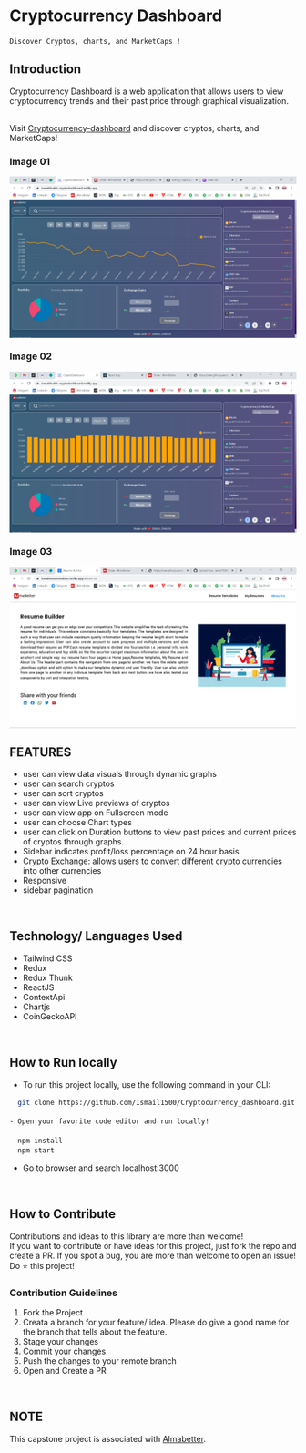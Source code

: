 

 # Cryptocurrency Dashboard
 
    Discover Cryptos, charts, and MarketCaps !



<!-- Project Introduction -->
## **Introduction**
<p>
    Cryptocurrency Dashboard is a web application that allows users to view cryptocurrency trends and their past price through graphical visualization.</p>
<br />
Visit <a href="https://ismailshaikh-cryptodashboard.netlify.app">Cryptocurrency-dashboard</a> and discover cryptos, charts, and MarketCaps!

### Image 01
<img align="center"  src="https://github.com/Ismail1500/Cryptocurrency_dashboard/blob/main/crypto%20image.png"/>

### Image 02
<img align="center" src="https://github.com/Ismail1500/Cryptocurrency_dashboard/blob/main/Screenshot%202.png"/>

### Image 03
<img align="center" src="https://github.com/Ismail1500/ResumeBuilder/blob/main/image3.png"/>

<br />
<!-- FEATURES -->

## **FEATURES**
- user can view data visuals through dynamic graphs
- user can search cryptos 
- user can sort cryptos
- user can view Live previews of cryptos
- user can view app on Fullscreen mode
- user can choose Chart types
- user can click on Duration buttons to view past prices and current prices of cryptos through graphs. 
- Sidebar indicates profit/loss percentage on 24 hour basis
- Crypto Exchange: allows users to convert different crypto currencies into other currencies
- Responsive
- sidebar pagination

<br />

<!-- BUILT WITH -->

## **Technology/ Languages Used**

- Tailwind CSS
- Redux
- Redux Thunk
- ReactJS
- ContextApi
- Chartjs
- CoinGeckoAPI

<br />
<!-- HOW TO RUN LOCALLY -->

## **How to Run locally**
- To run this project locally, use the following command in your CLI:

```bash
  git clone https://github.com/Ismail1500/Cryptocurrency_dashboard.git
  
- Open your favorite code editor and run locally!

  npm install
  npm start
```
- Go to browser and search localhost:3000

<br />
<!-- CONTRIBUTING -->

## **How to Contribute**

Contributions and ideas to this library are more than welcome! <br />
If you want to contribute or have ideas for this project, just fork the repo and create a PR. If you spot a bug, you are more than welcome to open an issue! Do ⭐ this project! 

### Contribution Guidelines
1. Fork the Project
2. Creata a branch for your feature/ idea. Please do give a good name for the branch that tells about the feature.
3. Stage your changes
4. Commit your changes
5. Push the changes to your remote branch
6. Open and Create a PR

<br />
  
## NOTE
  <p> This capstone project is associated with <a href="https://www.almabetter.com">Almabetter</a>.</p>


  

